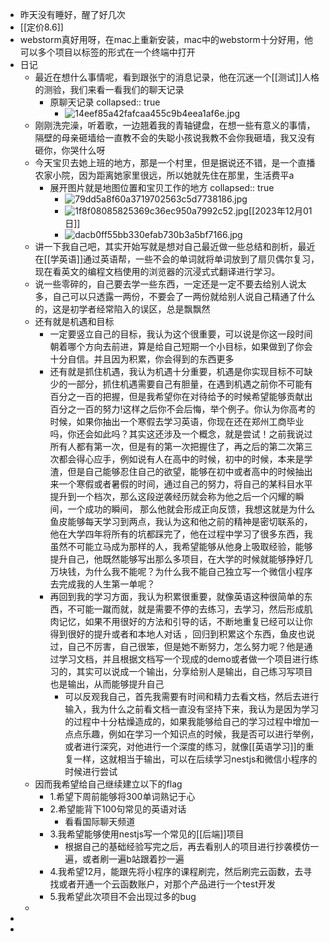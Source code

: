 - 昨天没有睡好，醒了好几次
- [[定价8.6]]
- webstorm真好用呀，在mac上重新安装，mac中的webstorm十分好用，他可以多个项目以标签的形式在一个终端中打开
- 日记
	- 最近在想什么事情呢，看到跟张宁的消息记录，他在沉迷一个[[测试]]人格的测验，我们来看一看我们的聊天记录
		- 原聊天记录
		  collapsed:: true
			- ![14eef85a42fafcaa455c9b4eea1af6e.jpg](../assets/14eef85a42fafcaa455c9b4eea1af6e_1701355365094_0.jpg)
	- 刚刚洗完澡，听着歌，一边翘着我的青轴键盘，在想一些有意义的事情，隔壁的母亲砸墙给一直教不会的失聪小孩说我教不会你我砸墙，我又没有砸你，你哭什么呀
	- 今天宝贝去她上班的地方，那是一个村里，但是据说还不错，是一个直播农家小院，因为距离她家里很远，所以她就先住在那里，生活费平a
		- 展开图片就是地图位置和宝贝工作的地方
		  collapsed:: true
			- ![79dd5a8f60a3719702563c5d7738186.jpg](../assets/79dd5a8f60a3719702563c5d7738186_1701355700920_0.jpg)
			- ![1f8f08085825369c36ec950a7992c52.jpg](../assets/1f8f08085825369c36ec950a7992c52_1701355833127_0.jpg)[[2023年12月01日]]
			- ![dacb0ff55bb330efab730b3a5bf7166.jpg](../assets/dacb0ff55bb330efab730b3a5bf7166_1701355838650_0.jpg)
	- 讲一下我自己吧，其实开始写就是想对自己最近做一些总结和剖析，最近在[[学英语]]通过英语帮，一些不会的单词就将单词放到了扇贝偶尔复习，现在看英文的编程文档使用的浏览器的沉浸式式翻译进行学习。
	- 说一些零碎的，自己要去学一些东西，一定还是一定不要去给别人说太多，自己可以只透露一两份，不要会了一两份就给别人说自己精通了什么的，这是初学者经常陷入的误区，总是飘飘然
	- 还有就是机遇和目标
		- 一定要竖立自己的目标，我认为这个很重要，可以说是你这一段时间朝着哪个方向去前进，算是给自己短期一个小目标，如果做到了你会十分自信。并且因为积累，你会得到的东西更多
		- 还有就是抓住机遇，我认为机遇十分重要，机遇是你实现目标不可缺少的一部分，抓住机遇需要自己有胆量，在遇到机遇之前你不可能有百分之一百的把握，但是我希望你在对待给予的时候希望能够贡献出百分之一百的努力!这样之后你不会后悔，举个例子。你认为你高考的时候，如果你抽出一个寒假去学习英语，你现在还在郑州工商毕业吗，你还会如此吗？其实这还涉及一个概念，就是尝试！之前我说过所有人都有第一次，但是有的第一次把握住了，再之后的第二次第三次都会得心应手，例如说有人在高中的时候，初中的时候，本来是学渣，但是自己能够忍住自己的欲望，能够在初中或者高中的时候抽出来一个寒假或者暑假的时间，通过自己的努力，将自己的某科目水平提升到一个档次，那么这段逆袭经历就会称为他之后一个闪耀的瞬间，一个成功的瞬间， 那么他就会形成正向反馈，我想这就是为什么鱼皮能够每天学习到两点，我认为这和他之前的精神是密切联系的，他在大学四年将所有的坑都踩完了，他在过程中学习了很多东西，我虽然不可能立马成为那样的人，我希望能够从他身上吸取经验，能够提升自己，他既然能够写出那么多项目，在大学的时候就能够挣好几万块钱，为什么我不能呢？为什么我不能自己独立写一个微信小程序去完成我的人生第一单呢？
		- 再回到我的学习方面，我认为积累很重要，就像英语这种很简单的东西，不可能一蹴而就，就是需要不停的去练习，去学习，然后形成肌肉记忆，如果不用很好的方法和引导的话，不断地重复已经可以让你得到很好的提升或者和本地人对话 ，回归到积累这个东西，鱼皮也说过，自己不厉害，自己很笨，但是她不断努力，怎么努力呢？他是通过学习文档，并且根据文档写一个现成的demo或者做一个项目进行练习的，其实可以说成一个输出，分享给别人是输出，自己练习写项目也是输出，从而能够提升自己
			- 可以反观我自己，首先我需要有时间和精力去看文档，然后去进行输入，我为什么之前看文档一直没有坚持下来，我认为是因为学习的过程中十分枯燥造成的，如果我能够给自己的学习过程中增加一点点乐趣，例如在学习一个知识点的时候，我是否可以进行举例，或者进行深究，对他进行一个深度的练习，就像[[英语学习]]的重复一样，这就相当于输出，可以在后续学习nestjs和微信小程序的时候进行尝试
	- 因而我希望给自己继续建立以下的flag
		- 1.希望下周前能够将300单词熟记于心
		- 2.希望能背下100句常见的英语对话
			- 看看国际聊天频道
		- 3.我希望能够使用nestjs写一个常见的[[后端]]项目
			- 根据自己的基础经验写完之后，再去看别人的项目进行抄袭模仿一遍，或者刷一遍b站跟着抄一遍
		- 4.我希望12月，能跟先将小程序的课程刷完，然后刷完云函数，去寻找或者开通一个云函数账户，对那个产品进行一个test开发
		- 5.我希望此次项目不会出现过多的bug
	-
-
-